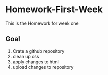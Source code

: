 # Homework-First-Week

This is the Homework for week one

## Goal

1. Crate a github repository
2. clean up css
3. apply changes to html
4. upload changes to repository
